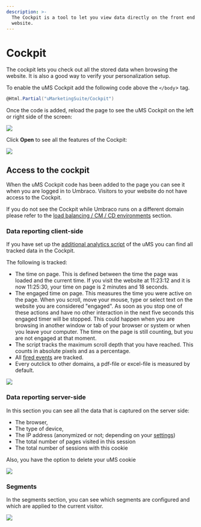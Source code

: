 ```yaml
---
description: >-
  The Cockpit is a tool to let you view data directly on the front end of the
  website.
---
```


# Cockpit

The cockpit lets you check out all the stored data when browsing the website. It is also a good way to verify your personalization setup.

To enable the uMS Cockpit add the following code above the `</body`> tag.

```csharp
@Html.Partial("uMarketingSuite/Cockpit")
```

Once the code is added, reload the page to see the uMS Cockpit on the left or right side of the screen:

![](../for-marketers-and-editors)

Click **Open** to see all the features of the Cockpit:

![](../for-marketers-and-editors)

## Access to the cockpit

When the uMS Cockpit code has been added to the page you can see it when you are logged in to Umbraco. Visitors to your website do not have access to the Cockpit.

If you do not see the Cockpit while Umbraco runs on a different domain please refer to the [load balancing / CM / CD environments](../../../../installing-umarketingsuite/loadbalancing-and-cm-cd-environments/) section.

### Data reporting client-side

If you have set up the [additional analytics script](../../../../analytics/clientside-events-and-additional-javascript-files/additional-measurements-with-our-ums-analytics-scripts/) of the uMS you can find all tracked data in the Cockpit.

The following is tracked:

* The time on page. This is defined between the time the page was loaded and the current time. If you visit the website at 11:23:12 and it is now 11:25:30, your time on page is 2 minutes and 18 seconds.
* The engaged time on page. This measures the time you were active on the page. When you scroll, move your mouse, type or select text on the website you are considered "engaged". As soon as you stop one of these actions and have no other interaction in the next five seconds this engaged timer will be stopped. This could happen when you are browsing in another window or tab of your browser or system or when you leave your computer. The time on the page is still counting, but you are not engaged at that moment.
* The script tracks the maximum scroll depth that you have reached. This counts in absolute pixels and as a percentage.
* All [fired events](../../../../analytics/clientside-events-and-additional-javascript-files/create-your-own-events/) are tracked.
* Every outclick to other domains, a pdf-file or excel-file is measured by default.

![](../for-marketers-and-editors)

### Data reporting server-side

In this section you can see all the data that is captured on the server side:

* The browser,
* The type of device,
* The IP address (anonymized or not; depending on your [settings](../../../../installing-umarketingsuite/configuration-options-1-x/))
* The total number of pages visited in this session
* The total number of sessions with this cookie

Also, you have the option to delete your uMS cookie

![](../for-marketers-and-editors)

### Segments

In the segments section, you can see which segments are configured and which are applied to the current visitor.

![](../for-marketers-and-editors)

![]()
